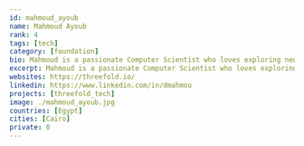 ```yaml
---
id: mahmoud_ayoub
name: Mahmoud Ayoub
rank: 4
tags: [tech]
category: [foundation]
bio: Mahmoud is a passionate Computer Scientist who loves exploring new areas in life and technology. Software Engineer fell in love with Threefold because threefold is the future of technology.
excerpt: Mahmoud is a passionate Computer Scientist who loves exploring new areas in life and technology.
websites: https://threefold.io/
linkedin: https://www.linkedin.com/in/dmahmou
projects: [threefold_tech]
image: ./mahmoud_ayoub.jpg
countries: [Egypt]
cities: [Cairo]
private: 0
---
```

